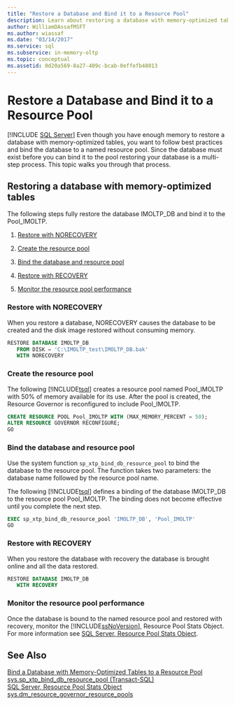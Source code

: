 ```yaml
---
title: "Restore a Database and Bind it to a Resource Pool"
description: Learn about restoring a database with memory-optimized tables in SQL Server. Follow best practices by binding the database to a named resource pool.
author: WilliamDAssafMSFT
ms.author: wiassaf
ms.date: "03/14/2017"
ms.service: sql
ms.subservice: in-memory-oltp
ms.topic: conceptual
ms.assetid: 0d20a569-8a27-409c-bcab-0effefb48013
---
```

# Restore a Database and Bind it to a Resource Pool
 [!INCLUDE [SQL Server](../../includes/applies-to-version/sqlserver.md)]
  Even though you have enough memory to restore a database with memory-optimized tables, you want to follow best practices and bind the database to a named resource pool. Since the database must exist before you can bind it to the pool restoring your database is a multi-step process. This topic walks you through that process.  
  
## Restoring a database with memory-optimized tables  
 The following steps fully restore the database IMOLTP_DB and bind it to the Pool_IMOLTP.  
  
1.  [Restore with NORECOVERY](../../relational-databases/in-memory-oltp/restore-a-database-and-bind-it-to-a-resource-pool.md#bkmk_NORECOVERY)  
  
2.  [Create the resource pool](../../relational-databases/in-memory-oltp/restore-a-database-and-bind-it-to-a-resource-pool.md#bkmk_createPool)  
  
3.  [Bind the database and resource pool](../../relational-databases/in-memory-oltp/restore-a-database-and-bind-it-to-a-resource-pool.md#bkmk_bind)  
  
4.  [Restore with RECOVERY](../../relational-databases/in-memory-oltp/restore-a-database-and-bind-it-to-a-resource-pool.md#bkmk_RECOVERY)  
  
5.  [Monitor the resource pool performance](../../relational-databases/in-memory-oltp/restore-a-database-and-bind-it-to-a-resource-pool.md#bkmk_Monitor)  
  
###  <a name="bkmk_NORECOVERY"></a> Restore with NORECOVERY  
 When you restore a database, NORECOVERY causes the database to be created and the disk image restored without consuming memory.  
  
```sql  
RESTORE DATABASE IMOLTP_DB   
   FROM DISK = 'C:\IMOLTP_test\IMOLTP_DB.bak'  
   WITH NORECOVERY  
```  
  
###  <a name="bkmk_createPool"></a> Create the resource pool  
 The following [!INCLUDE[tsql](../../includes/tsql-md.md)] creates a resource pool named Pool_IMOLTP with 50% of memory available for its use.  After the pool is created, the Resource Governor is reconfigured to include Pool_IMOLTP.  
  
```sql  
CREATE RESOURCE POOL Pool_IMOLTP WITH (MAX_MEMORY_PERCENT = 50);  
ALTER RESOURCE GOVERNOR RECONFIGURE;  
GO  
```  
  
###  <a name="bkmk_bind"></a> Bind the database and resource pool  
 Use the system function `sp_xtp_bind_db_resource_pool` to bind the database to the resource pool. The function takes two parameters: the database name followed by the resource pool name.  
  
 The following [!INCLUDE[tsql](../../includes/tsql-md.md)] defines a binding of the database IMOLTP_DB to the resource pool Pool_IMOLTP. The binding does not become effective until you complete the next step.  
  
```sql  
EXEC sp_xtp_bind_db_resource_pool 'IMOLTP_DB', 'Pool_IMOLTP'  
GO  
```  
  
###  <a name="bkmk_RECOVERY"></a> Restore with RECOVERY  
 When you restore the database with recovery the database is brought online and all the data restored.  
  
```sql  
RESTORE DATABASE IMOLTP_DB   
   WITH RECOVERY  
```  
  
###  <a name="bkmk_Monitor"></a> Monitor the resource pool performance  
 Once the database is bound to the named resource pool and restored with recovery, monitor the [!INCLUDE[ssNoVersion](../../includes/ssnoversion-md.md)], Resource Pool Stats Object. For more information see [SQL Server, Resource Pool Stats Object](../../relational-databases/performance-monitor/sql-server-resource-pool-stats-object.md).  
  
## See Also  
 [Bind a Database with Memory-Optimized Tables to a Resource Pool](../../relational-databases/in-memory-oltp/bind-a-database-with-memory-optimized-tables-to-a-resource-pool.md)   
 [sys.sp_xtp_bind_db_resource_pool &#40;Transact-SQL&#41;](../../relational-databases/system-stored-procedures/sys-sp-xtp-bind-db-resource-pool-transact-sql.md)   
 [SQL Server, Resource Pool Stats Object](../../relational-databases/performance-monitor/sql-server-resource-pool-stats-object.md)   
 [sys.dm_resource_governor_resource_pools](../../relational-databases/system-stored-procedures/sys-sp-xtp-unbind-db-resource-pool-transact-sql.md)  
  
  
